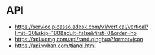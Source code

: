 # API

* https://service.picasso.adesk.com/v1/vertical/vertical?limit=30&skip=180&adult=false&first=0&order=ho
* https://api.uomg.com/api/rand.qinghua?format=json
* https://api.vvhan.com/tianqi.html